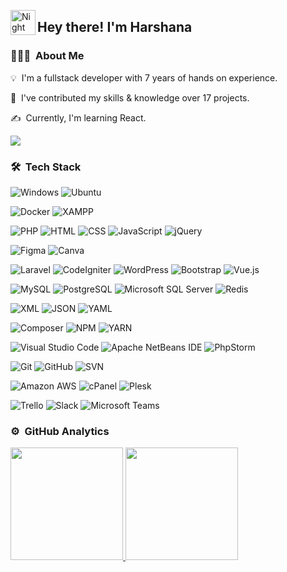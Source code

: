 <!--![Aditya Vikram Singh Banner](https://raw.githubusercontent.com/AVS1508/AVS1508/master/assets/Aditya%20Vikram%20Singh%20Banner.jpg)-->

<img alt="Night Coding" src="./assets/Hand%20Wave.gif" width='40' align="left"/><h2>Hey there! I'm Harshana</h2>

<!-- ## 👋 &nbsp;Hey there! I'm Aditya -->

### 👨🏻‍💻 &nbsp;About Me

💡 &nbsp;I'm a fullstack developer with 7 years of hands on experience. 
<!--🎓 &nbsp;I'm currently studying Computer Science and Mathematics at the University of Massachusetts Amherst.\ -->
🌱 &nbsp;I've contributed my skills & knowledge over 17 projects. 
<!--which are using in Australia, New Zealand & Sri Lanka.-->
✍️ &nbsp;Currently, I'm learning React.
<!--💬 &nbsp;Feel free to reach out to me for pro bono consulting and volunteering, or just for some interesting discussion.\
✉️ &nbsp;You can shoot me an email at avsingh@umass.edu! I'll try to respond as soon as I can.\
📄 &nbsp;Please have a look at my [Résumé](https://www.adityavsingh.com/resume.html) for more details about me. I'm open to feedback and suggestions! -->

![](https://komarev.com/ghpvc/?username=harshanajayarathna&color=blue&label=PROFILE+VIEWS)

### 🛠 &nbsp;Tech Stack

![Windows](https://img.shields.io/badge/-Windows-05122A?style=flat&logo=Windows)
![Ubuntu](https://img.shields.io/badge/-Ubuntu-05122A?style=flat&logo=ubuntu)

![Docker](https://img.shields.io/badge/-Docker-05122A?style=flat&logo=docker)
![XAMPP](https://img.shields.io/badge/-XAMPP-05122A?style=flat&logo=xampp)
<!--![WAMP](https://img.shields.io/badge/-WAMP-05122A?style=flat&logo=wamp)-->

![PHP](https://img.shields.io/badge/-PHP-05122A?style=flat&logo=PHP)
![HTML](https://img.shields.io/badge/-HTML-05122A?style=flat&logo=HTML5)
![CSS](https://img.shields.io/badge/-CSS-05122A?style=flat&logo=CSS3)
![JavaScript](https://img.shields.io/badge/-JavaScript-05122A?style=flat&logo=javascript)
![jQuery](https://img.shields.io/badge/-jQuery-05122A?style=flat&logo=jquery)
<!--![jQuery](https://img.shields.io/badge/-jQuery-05122A?style=flat&logo=jquery)-->
![Figma](https://img.shields.io/badge/-Figma-05122A?style=flat&logo=figma)
![Canva](https://img.shields.io/badge/-Canva-05122A?style=flat&logo=canva)

![Laravel](https://img.shields.io/badge/-Laravel-05122A?style=flat&logo=laravel)
![CodeIgniter](https://img.shields.io/badge/-CodeIgniter-05122A?style=flat&logo=codeIgniter)
![WordPress](https://img.shields.io/badge/-WordPress-05122A?style=flat&logo=wordpress)
![Bootstrap](https://img.shields.io/badge/-Bootstrap-05122A?style=flat&logo=bootstrap)
![Vue.js](https://img.shields.io/badge/-vue.js-black?style=flat&logo=vue.js&logoColor=green)
<!--![WordPress](https://img.shields.io/badge/-WordPress-05122A?style=flat&logo=wordpress)-->

![MySQL](https://img.shields.io/badge/-MySQL-05122A?style=flat&logo=mysql)
![PostgreSQL](https://img.shields.io/badge/-PostgreSQL-05122A?style=flat&logo=postgresql)
![Microsoft SQL Server](https://img.shields.io/badge/-Microsoft%20SQL%20Server-05122A?style=flat&logo=microsoftsqlserver)
![Redis](https://img.shields.io/badge/-Redis-05122A?style=flat&logo=redis)

![XML](https://img.shields.io/badge/-XML-05122A?style=flat&logo=xml)
![JSON](https://img.shields.io/badge/-JSON-05122A?style=flat&logo=json)
![YAML](https://img.shields.io/badge/-YAML-05122A?style=flat&logo=yaml)

![Composer](https://img.shields.io/badge/-Composer-05122A?style=flat&logo=laravel)
![NPM](https://img.shields.io/badge/-npm-05122A?style=flat&logo=npm)
![YARN](https://img.shields.io/badge/-Yarn-05122A?style=flat&logo=yarn)

![Visual Studio Code](https://img.shields.io/badge/-Visual%20Studio%20Code-05122A?style=flat&logo=visual-studio-code)
![Apache NetBeans IDE](https://img.shields.io/badge/-Apache%20NetBeans%20IDE-05122A?style=flat&logo=apachenetbeanside)
![PhpStorm](https://img.shields.io/badge/-PhpStorm-05122A?style=flat&logo=phpstorm)

![Git](https://img.shields.io/badge/-Git-05122A?style=flat&logo=git)
![GitHub](https://img.shields.io/badge/-GitHub-05122A?style=flat&logo=github)
![SVN](https://img.shields.io/badge/-SVN-05122A?style=flat&logo=svn)

![Amazon AWS](https://img.shields.io/badge/-Amazon%20AWS-05122A?style=flat&logo=amazonawsl)
![cPanel](https://img.shields.io/badge/-cPanel-05122A?style=flat&logo=cpanel)
![Plesk](https://img.shields.io/badge/-Plesk-05122A?style=flat&logo=plesk)

![Trello](https://img.shields.io/badge/-Trello-05122A?style=flat&logo=trello&logoColor=#0052CC)
![Slack](https://img.shields.io/badge/-Slack-05122A?style=flat&logo=slack&logoColor=#4A154B)
![Microsoft Teams](https://img.shields.io/badge/-Microsoft%20Teams-05122A?style=flat&logo=microsoftteams)

### ⚙️ &nbsp;GitHub Analytics

<!-- <p align="center"> -->
<a href="https://github.com/harshanajayarathna">
  <img height="180em" src="https://github-readme-stats-eight-theta.vercel.app/api?username=harshanajayarathna&show_icons=true&theme=algolia&include_all_commits=true&count_private=true"/>
  <img height="180em" src="https://github-readme-stats-eight-theta.vercel.app/api/top-langs/?username=harshanajayarathna&layout=compact&langs_count=8&theme=algolia"/>
</a>
<!-- </p>-->
<!--
### 🤝🏻 &nbsp;Connect with Me

<p align="center">
<a href="https://www.adityavsingh.com"><img src="https://img.shields.io/badge/-adityavsingh.com-3423A6?style=flat&logo=Google-Chrome&logoColor=white"/></a>
<a href="https://linkedin.com/in/AVS1508"><img src="https://img.shields.io/badge/-Aditya%20Vikram%20Singh-0077B5?style=flat&logo=Linkedin&logoColor=white"/></a>
<a href="mailto:avsingh@umass.edu"><img src="https://img.shields.io/badge/-avsingh@umass.edu-D14836?style=flat&logo=Gmail&logoColor=white"/></a>
<a href="https://instagram.com/adityavs_"><img src="https://img.shields.io/badge/-@adityavs__-E4405F?style=flat&logo=Instagram&logoColor=white"/></a>
<a href="https://facebook.com/AVS1508"><img src="https://img.shields.io/badge/-@AVS1508-1877F2?style=flat&logo=Facebook&logoColor=white"/></a>
<a href="https://www.pinterest.ca/AVS1508"><img src="https://img.shields.io/badge/-@AVS1508-BD081C?style=flat&logo=Pinterest&logoColor=white"/></a>
<a href="https://www.behance.net/AVS1508"><img src="https://img.shields.io/badge/-@AVS1508-1769FF?style=flat&logo=Behance&logoColor=white"/></a>
</p>  -->
